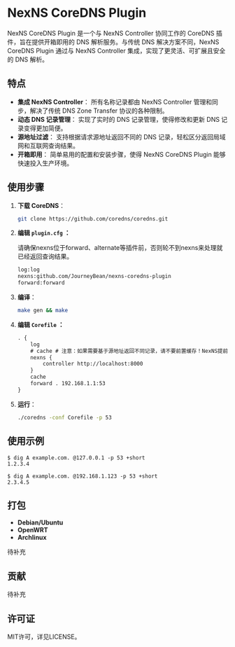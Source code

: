 # NexNS CoreDNS Plugin

 <!-- 假装有项目Logo -->

NexNS CoreDNS Plugin 是一个与 NexNS Controller 协同工作的 CoreDNS 插件，旨在提供开箱即用的 DNS 解析服务。与传统 DNS 解决方案不同，NexNS CoreDNS Plugin 通过与 NexNS Controller 集成，实现了更灵活、可扩展且安全的 DNS 解析。

## 特点

- **集成 NexNS Controller**： 所有名称记录都由 NexNS Controller 管理和同步，解决了传统 DNS Zone Transfer 协议的各种限制。
- **动态 DNS 记录管理**： 实现了实时的 DNS 记录管理，使得修改和更新 DNS 记录变得更加简便。
- **源地址过滤**： 支持根据请求源地址返回不同的 DNS 记录，轻松区分返回局域网和互联网查询结果。
- **开箱即用**： 简单易用的配置和安装步骤，使得 NexNS CoreDNS Plugin 能够快速投入生产环境。

## 使用步骤

1. **下载 CoreDNS**：

    ```bash
    git clone https://github.com/coredns/coredns.git
    ```

2. **编辑 `plugin.cfg` ：**

    请确保nexns位于forward、alternate等插件前，否则轮不到nexns来处理就已经返回查询结果。

    ```txt
    log:log
    nexns:github.com/JourneyBean/nexns-coredns-plugin
    forward:forward
    ```

3. **编译**：

    ```bash
    make gen && make
    ```

4. **编辑 `Corefile` ：**

    ```txt
    . {
        log
        # cache # 注意：如果需要基于源地址返回不同记录，请不要前置缓存！NexNS提前将所有记录保存在内存，因此也无需担忧其查询速度。
        nexns {
            controller http://localhost:8000
        }
        cache
        forward . 192.168.1.1:53
    }
    ```

5. **运行**：

    ```bash
    ./coredns -conf Corefile -p 53
    ```

## 使用示例

```
$ dig A example.com. @127.0.0.1 -p 53 +short
1.2.3.4

$ dig A example.com. @192.168.1.123 -p 53 +short
2.3.4.5
```

## 打包

- **Debian/Ubuntu**
- **OpenWRT**
- **Archlinux**

待补充

## 贡献

待补充

## 许可证

MIT许可，详见LICENSE。

 <!-- Thanks GPT-3.5 for helping generate this document. -->
